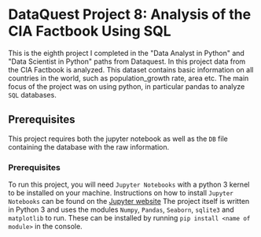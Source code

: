 # DataQuest Project 8: Analysis of the CIA Factbook Using SQL

This is the eighth project I completed in the "Data Analyst in Python" and "Data Scientist in Python" paths from Dataquest. In this project data from the CIA Factbook is analyzed. This dataset contains basic information on all countries in the world, such as population_growth rate, area etc. The main focus of the project was on using python, in particular pandas to analyze `SQL` databases.

## Prerequisites

This project requires both the jupyter notebook as well as the `DB` file containing the database with the raw information.

### Prerequisites

To run this project, you will need `Jupyter Notebooks` with a python 3 kernel to be installed on your machine. Instructions on how to install `Jupyter Notebooks` can be found on the [Jupyter website](https://jupyter.org/install) The project itself is written in Python 3 and uses the modules `Numpy`, `Pandas`, `Seaborn`, `sqlite3` and `matplotlib` to run. These can be installed by running `pip install <name of module>` in the console.